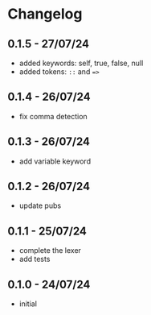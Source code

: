 # Changelog

## 0.1.5 - 27/07/24

- added keywords: self, true, false, null
- added tokens: `::` and `=>`

## 0.1.4 - 26/07/24

- fix comma detection

## 0.1.3 - 26/07/24

- add variable keyword

## 0.1.2 - 26/07/24

- update pubs

## 0.1.1 - 25/07/24

- complete the lexer
- add tests

## 0.1.0 - 24/07/24

- initial
